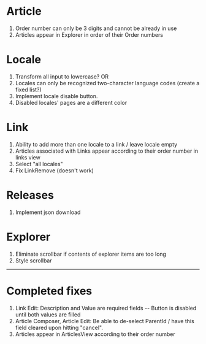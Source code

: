 
# Article

1. Order number can only be 3 digits and cannot be already in use
2. Articles appear in Explorer in order of their Order numbers


# Locale

1. Transform all input to lowercase? OR
2. Locales can only be recognized two-character language codes (create a fixed list?)
3. Implement locale disable button. 
4. Disabled locales' pages are a different color


# Link

1. Ability to add more than one locale to a link / leave locale empty 
2. Articles associated with Links appear according to their order number in links view
3. Select "all locales"
4. Fix LinkRemove (doesn't work)

# Releases

1. Implement json download

# Explorer

1. Eliminate scrollbar if contents of explorer items are too long
2. Style scrollbar



---

# Completed fixes

1. Link Edit: Description and Value are required fields -- Button is disabled until both values are filled
2. Article Composer, Article Edit: Be able to de-select ParentId / have this field cleared upon hitting "cancel". 
3. Articles appear in ArticlesView according to their order number


